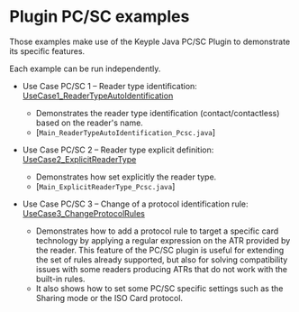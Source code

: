 # Plugin PC/SC examples

Those examples make use of the Keyple Java PC/SC Plugin to demonstrate its specific features.

Each example can be run independently.

* Use Case PC/SC 1 – Reader type
  identification: [UseCase1_ReaderTypeAutoIdentification](https://github.com/eclipse-keyple/keyple-java-example/tree/main/Example_Plugin_PCSC/src/main/java/org/eclipse/keyple/plugin/pcsc/example/UseCase1_ReaderTypeAutoIdentification)
    * Demonstrates the reader type identification (contact/contactless) based on the reader's name.
    * [`Main_ReaderTypeAutoIdentification_Pcsc.java`]

* Use Case PC/SC 2 – Reader type explicit
  definition: [UseCase2_ExplicitReaderType](https://github.com/eclipse-keyple/keyple-java-example/tree/main/Example_Plugin_PCSC/src/main/java/org/eclipse/keyple/plugin/pcsc/example/UseCase2_ExplicitReaderType)
    * Demonstrates how set explicitly the reader type.
    * [`Main_ExplicitReaderType_Pcsc.java`]

* Use Case PC/SC 3 – Change of a protocol identification
  rule: [UseCase3_ChangeProtocolRules](https://github.com/eclipse-keyple/keyple-java-example/tree/main/Example_Plugin_PCSC/src/main/java/org/eclipse/keyple/plugin/pcsc/example/UseCase3_ChangeProtocolRules)
    * Demonstrates how to add a protocol rule to target a specific card technology by applying a regular expression on
      the ATR provided by the reader. This feature of the PC/SC plugin is useful for extending the set of rules already
      supported, but also for solving compatibility issues with some readers producing ATRs that do not work with the
      built-in rules.
    * It also shows how to set some PC/SC specific settings such as the Sharing mode or the ISO Card protocol.
